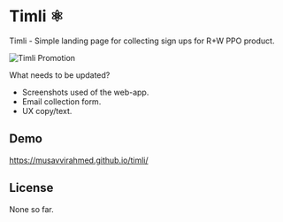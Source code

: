 # Timli ⚛️

Timli - Simple landing page for collecting sign ups for R+W PPO product.

![Timli Promotion](images/t-open-graph-image-p-800.png.png "Screenshot of Timli open graph image")

What needs to be updated?
* Screenshots used of the web-app.
* Email collection form.
* UX copy/text.

## Demo

https://musavvirahmed.github.io/timli/

## License

None so far.
